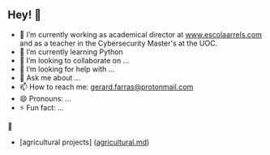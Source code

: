 ## Hey! 👋

- 🔭 I’m currently working as academical director at www.escolaarrels.com and as a teacher in the Cybersecurity Master's at the UOC.
- 🌱 I’m currently learning Python
- 👯 I’m looking to collaborate on ...
- 🤔 I’m looking for help with ...
- 💬 Ask me about ...
- 📫 How to reach me: gerard.farras@protonmail.com
- 😄 Pronouns: ...
- ⚡ Fun fact: ...

:herb:
- [agricultural projects] ([agricultural.md](https://github.com/gfarrasb/gfarrasb/blob/main/agricultural.md))


